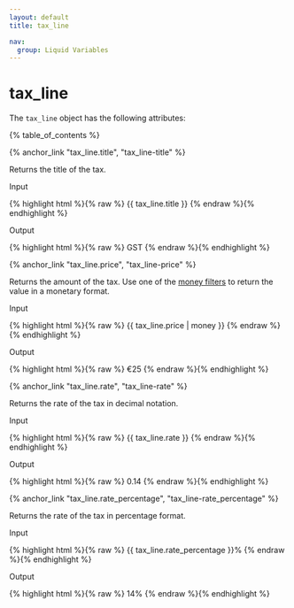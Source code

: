 ```yaml
---
layout: default
title: tax_line

nav:
  group: Liquid Variables
---
```


# tax_line

The  <code>tax_line</code> object has the following attributes:

<a id="topofpage"></a>
{% table_of_contents %}



{% anchor_link "tax_line.title", "tax_line-title" %}

Returns the title of the tax. 

<p class="input">Input</p>
<div>
{% highlight html %}{% raw %}
{{ tax_line.title }}
{% endraw %}{% endhighlight %}
</div>

<p class="output">Output</p>
<div>
{% highlight html %}{% raw %}
GST
{% endraw %}{% endhighlight %}
</div>








{% anchor_link "tax_line.price", "tax_line-price" %}

Returns the amount of the tax. Use one of the <a href="/themes/liquid-documentation/filters/money-filters/">money filters</a> to return the value in a monetary format.


<p class="input">Input</p>
<div>
{% highlight html %}{% raw %}
{{ tax_line.price | money }}
{% endraw %}{% endhighlight %}
</div>

<p class="output">Output</p>
<div>
{% highlight html %}{% raw %}
€25
{% endraw %}{% endhighlight %}
</div>








{% anchor_link "tax_line.rate", "tax_line-rate" %}

Returns the rate of the tax in decimal notation. 

<p class="input">Input</p>
<div>
{% highlight html %}{% raw %}
 {{ tax_line.rate }} 
{% endraw %}{% endhighlight %}
</div>

<p class="output">Output</p>
<div>
{% highlight html %}{% raw %}
0.14
{% endraw %}{% endhighlight %}
</div>








{% anchor_link "tax_line.rate_percentage", "tax_line-rate_percentage" %}

Returns the rate of the tax in percentage format. 

<p class="input">Input</p>
<div>
{% highlight html %}{% raw %}
{{ tax_line.rate_percentage }}%
{% endraw %}{% endhighlight %}
</div>

<p class="output">Output</p>
<div>
{% highlight html %}{% raw %}
14%
{% endraw %}{% endhighlight %}
</div>





